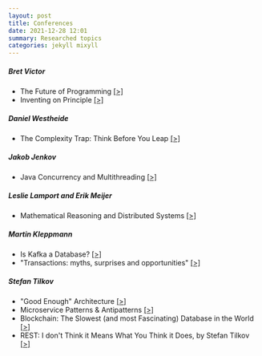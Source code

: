 ```yaml
---
layout: post
title: Conferences
date: 2021-12-28 12:01
summary: Researched topics 
categories: jekyll mixyll
---
```


##### Bret Victor

- The Future of Programming [[>]](https://www.youtube.com/watch?v=8pTEmbeENF4)
- Inventing on Principle [[>]](https://www.youtube.com/watch?v=PUv66718DII)

##### Daniel Westheide

- The Complexity Trap: Think Before You Leap [[>]](https://www.youtube.com/watch?v=OXP-sUS6ffE)


##### Jakob Jenkov

- Java Concurrency and Multithreading [[>]](https://www.youtube.com/playlist?list=PLL8woMHwr36EDxjUoCzboZjedsnhLP1j4)

##### Leslie Lamport and Erik Meijer

- Mathematical Reasoning and Distributed Systems [[>]](https://channel9.msdn.com/shows/Going+Deep/E2E-Erik-Meijer-and-Leslie-Lamport-Mathematical-Reasoning-and-Distributed-Systems/)

##### Martin Kleppmann

- Is Kafka a Database? [[>]](https://www.youtube.com/watch?v=v2RJQELoM6Y)
- "Transactions: myths, surprises and opportunities" [[>]](https://www.youtube.com/watch?v=5ZjhNTM8XU8)

##### Stefan Tilkov

- "Good Enough" Architecture [[>]](https://www.youtube.com/watch?v=PzEox3szeRc)
- Microservice Patterns & Antipatterns [[>]](https://www.youtube.com/watch?v=RsyOkifmamI)
- Blockchain: The Slowest (and most Fascinating) Database in the World [[>]](https://www.youtube.com/watch?v=li3rfBAP_fE)
- REST: I don't Think it Means What You Think it Does, by Stefan Tilkov [[>]](https://www.youtube.com/watch?v=pspy1H6A3FM)